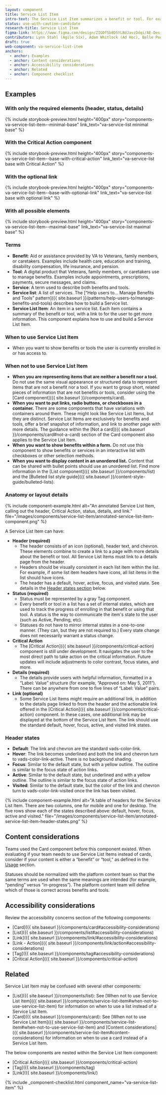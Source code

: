 ```yaml
---
layout: component
title: Service List Item
intro-text: The Service List Item summarizes a benefit or tool. For example, a Service List Item could show the most important details about an appointment, prescription, or benefit. It shows high-level details, offers a link to view more information, and can alert the user to any actions that need to be taken. It is always displayed in a list, as described in the “Help users to… Manage Benefits and Tools” pattern.
status: use-with-caution-candidate
research-title: Service List Item
figma-link: https://www.figma.com/design/ZIGDfSb8D5YLBdJavzDdqi/AE-Design-Patterns---Service-list?node-id=1-129&t=52qYQM9JQBOPO71q-1
contributors: Lynn Stahl (Agile Six), Adam Whitlock (Ad Hoc), Belle Poopongpanit (Agile Six), Christine Rose Steiffer (Agile Six), Kristen Faiferlick (Ad Hoc)
draft: true
web-component: va-service-list-item
anchors:
  - anchor: Examples
  - anchor: Content considerations
  - anchor: Accessibility considerations
  - anchor: Related
  - anchor: Component checklist
---
```


## Examples

### With only the required elements (header, status, details)

{% include storybook-preview.html height="400px" story="components-va-service-list-item--minimal-base" link_text="va-service-list minimal base" %}

### With the Critical Action component

{% include storybook-preview.html height="400px" story="components-va-service-list-item--base-with-critical-action" link_text="va-service-list base with Critical Action" %}

### With the optional link

{% include storybook-preview.html height="400px" story="components-va-service-list-item--base-with-optional-link" link_text="va-service-list base with optional link" %}


### With all possible elements

{% include storybook-preview.html height="400px" story="components-va-service-list-item--maximal-base" link_text="va-service-list maximal base" %}

### Terms

* **Benefit**: Aid or assistance provided by VA to Veterans, family members, or caretakers. Examples include health care, education and training, disability compensation, life insurance, and pension.
* **Tool**: A digital product that Veterans, family members, or caretakers use to manage benefits. Examples include appointments, prescriptions, payments, secure messages,  and claims.
* **Service**: A term used to describe both benefits and tools.
* **Service list**: A list of services. The [“Help users to… Manage Benefits and Tools” pattern]({{ site.baseurl }}/patterns/help-users-to/manage-benefits-and-tools) describes how to build a Service list.
* **Service List Item**: An item in a service list. Each item contains a summary of the benefit or tool, with a link to for the user to get more information. This component explains how to use and build a Service List Item.

### When to use Service List Item

* When you want to show benefits or tools the user is currently enrolled in or has access to.

### When not to use Service List Item

* **When you are representing items that are neither a benefit nor a tool.** Do not use the same visual appearance or structured data to represent items that are not a benefit nor a tool. If you want to group short, related pieces of information that are not benefits or tools, consider using the [Card component]({{ site.baseurl }}/components/card).
* **When you want to put links, radio buttons, or checkboxes in a container.** There are some components that have variations with containers around them. These might look like Service List Items, but they are distinct. Service List Items are exclusively for benefits and tools, offer a brief snapshot of information, and link to another page with more details. The guidance within the [Not a card]({{ site.baseurl }}/components/card#not-a-card) section of the Card component also applies to the Service List Item.
* **When you want to show benefits within a form.** Do not use this component to show benefits or services in an interactive list with checkboxes or other selection methods.
* **When you want to display content in an unordered list.** Content that can be shared with bullet points should use an unordered list. Find more information in the [List component]({{ site.baseurl }}/components/list) and the [Bulleted list style guide]({{ site.baseurl }}/content-style-guide/bulleted-lists).

### Anatomy or layout details

{% include component-example.html alt="An annotated Service List Item, calling out the header, Critical Action, status, details, and link." file="/images/components/service-list-item/annotated-service-list-item-component.png" %}

A Service List Item can have:

* **Header (required)**
  * The header consists of an icon (optional), header text, and chevron. These elements combine to create a link to a page with more details about the benefit or tool. All Service List Items must link to a details page from the header.
  * Headers should be visually consistent in each list item within the list. For example, if some list item headers have icons, all list items in the list should have icons.
  * The header has a default, hover, active, focus, and visited state. See details in the [Header states section](#header-states) below.
* **Status (required)**
  * Status must be represented by a gray Tag component.
  * Every benefit or tool in a list has a set of internal states, which are used to track the progress of enrolling in that benefit or using that tool. A status is the way to communicate the item's state to the user (such as Active, Pending, etc).
  * Statuses do not have to mirror internal states in a one-to-one manner. (They can, but they are not required to.) Every state change does not necessarily warrant a status change.
* **Critical Action**
  * The [Critical Action]({{ site.baseurl }}/components/critical-action) component is still under development. It navigates the user to the most direct path to take action on the critical information. Future updates will include adjustments to color contrast, focus states, and more.
* **Details (required)**
  * The details provide users with helpful information, formatted in a “Label: Value” structure (for example, “Approved on: May 5, 2011”).
There can be anywhere from one to five lines of “Label: Value” pairs.
* **Link (optional)**
  * Some Service List Items might require an additional link, in addition to the details page linked to from the header and the actionable link offered in the [Critical Action]({{ site.baseurl }}/components/critical-action) component. In these cases, one additional link may be displayed at the bottom of the Service List Item.
The link should use the standard default, hover, focus, active, and visited link states.

### Header states
* **Default**: The link and chevron are the standard vads-color-link.
* **Hover**: The link becomes underlined and both the link and chevron turn to vads-color-link-active. There is no background shading.
* **Focus**: Similar to the default state, but with a yellow outline. The outline is similar to the focus state of action links.
* **Active**: Similar to the default state, but underlined and with a yellow outline. The outline is similar to the focus state of action links.
* **Visited**: Similar to the default state, but the color of the link and chevron turn to vads-color-link-visited once the link has been visited.

{% include component-example.html alt="A table of headers for the Service List Item. There are two columns, one for mobile and one for desktop. The five rows show each of the states described above: default, hover, focus, active and visited." file="/images/components/service-list-item/annotated-service-list-item-header-states.png" %}


## Content considerations
Teams used the Card component before this component existed. When evaluating if your team needs to use Service List Items instead of cards, consider if your content is either a “benefit” or “tool,” as defined in the [Usage](#usage) section.

Statuses should be normalized with the platform content team so that the same terms are used when the same meanings are intended (for example, “pending” versus “in-progress”). The platform content team will define which of those is correct across benefits and tools.

## Accessibility considerations

Review the accessibility concerns section of the following components:
* [Card]({{ site.baseurl }}/components/card#accessibility-considerations)
* [List]({{ site.baseurl }}/components/list#accessibility-considerations)
* [Link]({{ site.baseurl }}/components/link/#accessibility-considerations)
* [Link - Action]({{ site.baseurl }}/components/link/action#accessibility-considerations)
* [Tag]({{ site.baseurl }}/components/tag#accessibility-considerations)
* [Critical Action]({{ site.baseurl }}/components/critical-action)

## Related

Service List Item may be confused with several other components:
* [List]({{ site.baseurl }}/components/list): See [When not to use Service List Item]({{ site.baseurl }}/components/service-list-item#when-not-to-use-service-list-item) for information on when to use a list instead of a Service List Item.
* [Card]({{ site.baseurl }}/components/card): See [When not to use Service List Item]({{ site.baseurl }}/components/service-list-item#when-not-to-use-service-list-item) and [Content considerations]({{ site.baseurl }}/components/service-list-item#content-considerations) for information on when to use a card instead of a Service List Item.

The below components are nested within the Service List Item component:
* [Critical Action]({{ site.baseurl }}/components/critical-action)
* [Tag]({{ site.baseurl }}/components/tag)
* [Link]({{ site.baseurl }}/components/link/)

{% include _component-checklist.html component_name="va-service-list-item" %}